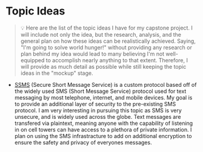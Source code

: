 # Topic Ideas
> :bulb: Here are the list of the topic ideas I have for my capstone project. I will include not only the idea, but the research, analysis, and the general plan on how these ideas can be realistically achieved. Saying, "I'm going to solve world hunger!" without providing any research or plan behind my idea would lead to many believing I'm not well-equipped to accomplish nearly anything to that extent. Therefore, I will provide as much detail as possible while still keeping the topic ideas in the "mockup" stage.

* [SSMS](https://github.com/MicahKezar/CCC-410/blob/main/SSMS/SSMS.md) (Secure Short Message Service) is a custom protocol based off of the widely used SMS (Short Message Service) protocol used for text messaging by most telephone, internet, and mobile devices.
My goal is to provide an additional layer of security to the pre-existing SMS protocol. I am very interesting in pursuing this topic as SMS is very unsecure, and is widely used across the globe. Text messages are transfered via plaintext, meaning anyone with the capability of listening in on cell towers can have access to a plethora of private information. I plan on using the SMS infrastracture to add on additional encryption to ensure the safety and privacy of everyones messages.
